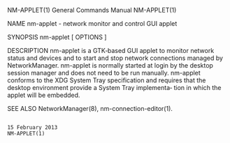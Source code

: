 NM-APPLET(1)                                                                             General Commands Manual                                                                             NM-APPLET(1)

NAME
       nm-applet - network monitor and control GUI applet

SYNOPSIS
       nm-applet  [ OPTIONS ]

DESCRIPTION
       nm-applet  is  a  GTK‐based  GUI  applet to monitor network status and devices and to start and stop network connections managed by NetworkManager.  nm-applet is normally started at login by the
       desktop session manager and does not need to be run manually.  nm-applet conforms to the XDG System Tray specification and requires that the desktop environment provide a System Tray implementa‐
       tion in which the applet will be embedded.

SEE ALSO
       NetworkManager(8), nm-connection-editor(1).

                                                                                             15 February 2013                                                                                NM-APPLET(1)
